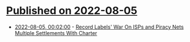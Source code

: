 # [Published on 2022-08-05](index.md)

* [2022-08-05, 00:02:00](https://yro.slashdot.org/story/22/08/04/2023242/record-labels-war-on-isps-and-piracy-nets-multiple-settlements-with-charter?utm_source=rss1.0mainlinkanon&utm_medium=feed) - [Record Labels' War On ISPs and Piracy Nets Multiple Settlements With Charter](https://yro.slashdot.org/story/22/08/04/2023242/record-labels-war-on-isps-and-piracy-nets-multiple-settlements-with-charter?utm_source=rss1.0mainlinkanon&utm_medium=feed)
